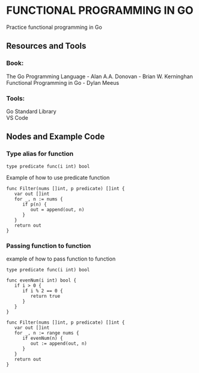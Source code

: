 # FUNCTIONAL PROGRAMMING IN GO

Practice functional programming in Go

## Resources and Tools  

### Book:  
The Go Programming Language - Alan A.A. Donovan - Brian W. Kerninghan  
Functional Programming in Go - Dylan Meeus

### Tools:  
Go Standard Library  
VS Code 

## Nodes and Example Code
### Type alias for function

```
type predicate func(i int) bool

```  
Example of how to use predicate function 

```
func Filter(nums []int, p predicate) []int {
   var out []int
   for _, n := nums {
      if p(n) {
         out = append(out, n)
      }
   }
   return out
}
``` 

### Passing function to function  

example of how to pass function to function  

```
type predicate func(i int) bool  

func evenNum(i int) bool {
   if i > 0 {
      if i % 2 == 0 {
         return true
      }
   }
}

func Filter(nums []int, p predicate) []int {
   var out []int
   for _, n := range nums {
      if evenNum(n) {
         out := append(out, n)
      }
   }
   return out
}
```

